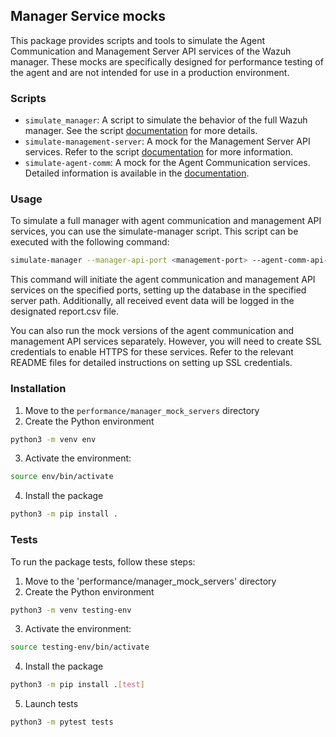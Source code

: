 ## Manager Service mocks

This package provides scripts and tools to simulate the Agent Communication and Management Server API services of the Wazuh manager. These mocks are specifically designed for performance testing of the agent and are not intended for use in a production environment.

### Scripts

- `simulate_manager`: A script to simulate the behavior of the full Wazuh manager. See the script [documentation](manager_mock_servers/README.md) for more details.
- `simulate-management-server`: A mock for the Management Server API services. Refer to the script [documentation](manager_mock_services/manager_server_mock/README.md) for more information.
- `simulate-agent-comm`: A mock for the Agent Communication services. Detailed information is available in the [documentation](manager_mock_services/agent_comm_mock/README.md).


### Usage

To simulate a full manager with agent communication and management API services, you can use the simulate-manager script. This script can be executed with the following command:

```bash
simulate-manager --manager-api-port <management-port> --agent-comm-api-port <agent-comm-port> --server-path </path/to/server> --report-path </path/to/report.csv>
```

This command will initiate the agent communication and management API services on the specified ports, setting up the database in the specified server path. Additionally, all received event data will be logged in the designated report.csv file.

You can also run the mock versions of the agent communication and management API services separately. However, you will need to create SSL credentials to enable HTTPS for these services. Refer to the relevant README files for detailed instructions on setting up SSL credentials.


### Installation

1. Move to the `performance/manager_mock_servers` directory
2. Create the Python environment

```bash
python3 -m venv env
```

3. Activate the environment:
```bash
source env/bin/activate
```

4. Install the package
```bash
python3 -m pip install .
```

### Tests

To run the package tests, follow these steps:


1. Move to the 'performance/manager_mock_servers' directory
2. Create the Python environment

```bash
python3 -m venv testing-env
```

3. Activate the environment:
```bash
source testing-env/bin/activate
```

4. Install the package
```bash
python3 -m pip install .[test]
```

5. Launch tests

```bash
python3 -m pytest tests
```
